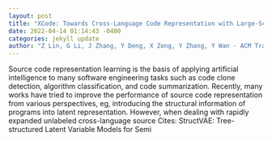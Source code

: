 ```yaml
--- 
layout: post 
title: "XCode: Towards Cross-Language Code Representation with Large-Scale Pre-Training" 
date: 2022-04-14 01:14:43 -0400 
categories: jekyll update 
author: "Z Lin, G Li, J Zhang, Y Deng, X Zeng, Y Zhang, Y Wan - ACM Transactions on , 2022" 
--- 
```

Source code representation learning is the basis of applying artificial intelligence to many software engineering tasks such as code clone detection, algorithm classification, and code summarization. Recently, many works have tried to improve the performance of source code representation from various perspectives, eg, introducing the structural information of programs into latent representation. However, when dealing with rapidly expanded unlabeled cross-language source Cites: StructVAE: Tree-structured Latent Variable Models for Semi